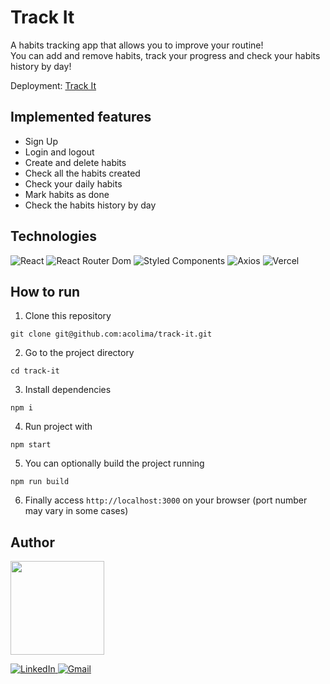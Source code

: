# Track It

A habits tracking app that allows you to improve your routine! </br>
You can add and remove habits, track your progress and check your habits history by day!

Deployment: <a href="https://track-it-ivory.vercel.app/" target="_blank">Track It</a>

## Implemented features

- Sign Up
- Login and logout
- Create and delete habits
- Check all the habits created
- Check your daily habits
- Mark habits as done
- Check the habits history by day


## Technologies
<p>
  <img src='https://img.shields.io/badge/React-20232A?style=for-the-badge&logo=react&logoColor=61DAFB' alt='React' />

  <img src='https://img.shields.io/badge/React_Router-CA4245?style=for-the-badge&logo=react-router&logoColor=white' alt='React Router Dom' />

  <img src='https://img.shields.io/badge/styled--components-DB7093?style=for-the-badge&logo=styled-components&logoColor=white' alt='Styled Components' />

  <img src='https://img.shields.io/badge/axios%20-%2320232a.svg?&style=for-the-badge&color=informational' alt='Axios' />
  
  <img src='https://img.shields.io/badge/Vercel-000000?style=for-the-badge&logo=vercel&logoColor=white' alt='Vercel' />
</p>

## How to run

1. Clone this repository
```
git clone git@github.com:acolima/track-it.git
```

2. Go to the project directory
```
cd track-it
```

3. Install dependencies
```
npm i
```

4. Run project with
```
npm start
```

5. You can optionally build the project running
```
npm run build
```

6. Finally access `http://localhost:3000` on your browser (port number may vary in some cases)

## Author

<img src='https://avatars.githubusercontent.com/acolima' width='150px'/>

<p>
  <a href='https://www.linkedin.com/in/ana-caroline-oliveira-lima/'>
    <img src='https://img.shields.io/badge/LinkedIn-0077B5?style=for-the-badge&logo=linkedin&logoColor=white' alt='LinkedIn' />
  </a>
  <a href='mailto:acolima@gmail.com'>
    <img src='https://img.shields.io/badge/Gmail-D14836?style=for-the-badge&logo=gmail&logoColor=white' alt='Gmail' />
  </a>
</p>

